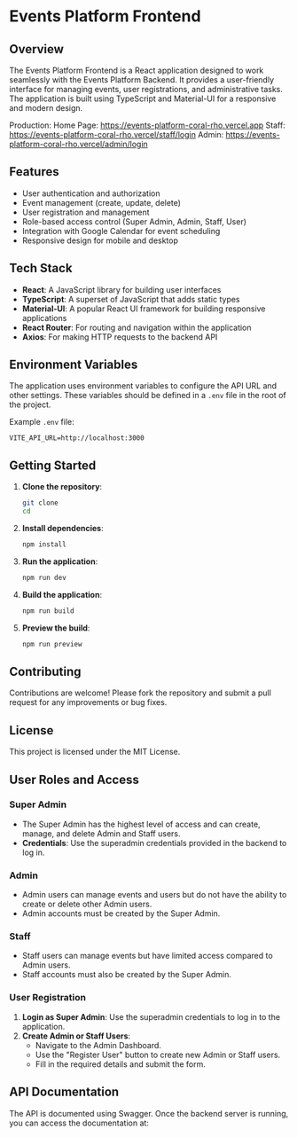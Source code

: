 # Events Platform Frontend

## Overview

The Events Platform Frontend is a React application designed to work seamlessly with the Events Platform Backend. It provides a user-friendly interface for managing events, user registrations, and administrative tasks. The application is built using TypeScript and Material-UI for a responsive and modern design.

Production: 
Home Page: https://events-platform-coral-rho.vercel.app
Staff: https://events-platform-coral-rho.vercel/staff/login
Admin: https://events-platform-coral-rho.vercel/admin/login



## Features

- User authentication and authorization
- Event management (create, update, delete)
- User registration and management
- Role-based access control (Super Admin, Admin, Staff, User)
- Integration with Google Calendar for event scheduling
- Responsive design for mobile and desktop

## Tech Stack

- **React**: A JavaScript library for building user interfaces
- **TypeScript**: A superset of JavaScript that adds static types
- **Material-UI**: A popular React UI framework for building responsive applications
- **React Router**: For routing and navigation within the application
- **Axios**: For making HTTP requests to the backend API

## Environment Variables

The application uses environment variables to configure the API URL and other settings. These variables should be defined in a `.env` file in the root of the project.

Example `.env` file:

```plaintext
VITE_API_URL=http://localhost:3000
```

## Getting Started

1. **Clone the repository**:
   ```bash
   git clone 
   cd 
   ```

2. **Install dependencies**:
   ```bash
   npm install
   ```

3. **Run the application**:
   ```bash
   npm run dev
   ```

4. **Build the application**:
   ```bash
   npm run build
   ```

5. **Preview the build**:
   ```bash
   npm run preview
   ```

## Contributing

Contributions are welcome! Please fork the repository and submit a pull request for any improvements or bug fixes.

## License

This project is licensed under the MIT License.

## User Roles and Access

### Super Admin

- The Super Admin has the highest level of access and can create, manage, and delete Admin and Staff users.
- **Credentials**: Use the superadmin credentials provided in the backend to log in.

### Admin

- Admin users can manage events and users but do not have the ability to create or delete other Admin users.
- Admin accounts must be created by the Super Admin.

### Staff

- Staff users can manage events but have limited access compared to Admin users.
- Staff accounts must also be created by the Super Admin.

### User Registration

1. **Login as Super Admin**: Use the superadmin credentials to log in to the application.
2. **Create Admin or Staff Users**:
   - Navigate to the Admin Dashboard.
   - Use the "Register User" button to create new Admin or Staff users.
   - Fill in the required details and submit the form.

## API Documentation

The API is documented using Swagger. Once the backend server is running, you can access the documentation at:
